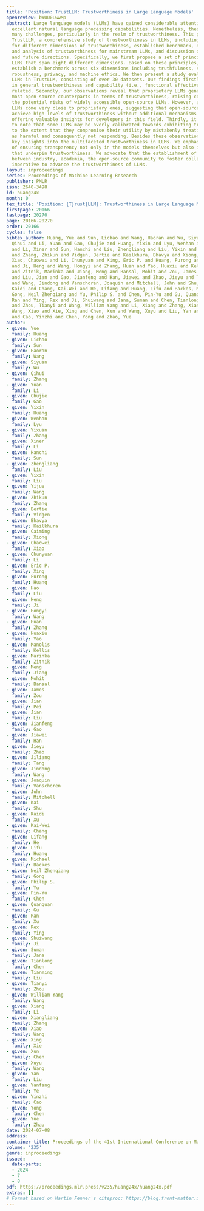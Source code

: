 ```yaml
---
title: 'Position: TrustLLM: Trustworthiness in Large Language Models'
openreview: bWUU0LwwMp
abstract: Large language models (LLMs) have gained considerable attention for their
  excellent natural language processing capabilities. Nonetheless, these LLMs present
  many challenges, particularly in the realm of trustworthiness. This paper introduces
  TrustLLM, a comprehensive study of trustworthiness in LLMs, including principles
  for different dimensions of trustworthiness, established benchmark, evaluation,
  and analysis of trustworthiness for mainstream LLMs, and discussion of open challenges
  and future directions. Specifically, we first propose a set of principles for trustworthy
  LLMs that span eight different dimensions. Based on these principles, we further
  establish a benchmark across six dimensions including truthfulness, safety, fairness,
  robustness, privacy, and machine ethics. We then present a study evaluating 16 mainstream
  LLMs in TrustLLM, consisting of over 30 datasets. Our findings firstly show that
  in general trustworthiness and capability (i.e., functional effectiveness) are positively
  related. Secondly, our observations reveal that proprietary LLMs generally outperform
  most open-source counterparts in terms of trustworthiness, raising concerns about
  the potential risks of widely accessible open-source LLMs. However, a few open-source
  LLMs come very close to proprietary ones, suggesting that open-source models can
  achieve high levels of trustworthiness without additional mechanisms like <em>moderator</em>,
  offering valuable insights for developers in this field. Thirdly, it is important
  to note that some LLMs may be overly calibrated towards exhibiting trustworthiness,
  to the extent that they compromise their utility by mistakenly treating benign prompts
  as harmful and consequently not responding. Besides these observations, we’ve uncovered
  key insights into the multifaceted trustworthiness in LLMs. We emphasize the importance
  of ensuring transparency not only in the models themselves but also in the technologies
  that underpin trustworthiness. We advocate that the establishment of an AI alliance
  between industry, academia, the open-source community to foster collaboration is
  imperative to advance the trustworthiness of LLMs.
layout: inproceedings
series: Proceedings of Machine Learning Research
publisher: PMLR
issn: 2640-3498
id: huang24x
month: 0
tex_title: 'Position: {T}rust{LLM}: Trustworthiness in Large Language Models'
firstpage: 20166
lastpage: 20270
page: 20166-20270
order: 20166
cycles: false
bibtex_author: Huang, Yue and Sun, Lichao and Wang, Haoran and Wu, Siyuan and Zhang,
  Qihui and Li, Yuan and Gao, Chujie and Huang, Yixin and Lyu, Wenhan and Zhang, Yixuan
  and Li, Xiner and Sun, Hanchi and Liu, Zhengliang and Liu, Yixin and Wang, Yijue
  and Zhang, Zhikun and Vidgen, Bertie and Kailkhura, Bhavya and Xiong, Caiming and
  Xiao, Chaowei and Li, Chunyuan and Xing, Eric P. and Huang, Furong and Liu, Hao
  and Ji, Heng and Wang, Hongyi and Zhang, Huan and Yao, Huaxiu and Kellis, Manolis
  and Zitnik, Marinka and Jiang, Meng and Bansal, Mohit and Zou, James and Pei, Jian
  and Liu, Jian and Gao, Jianfeng and Han, Jiawei and Zhao, Jieyu and Tang, Jiliang
  and Wang, Jindong and Vanschoren, Joaquin and Mitchell, John and Shu, Kai and Xu,
  Kaidi and Chang, Kai-Wei and He, Lifang and Huang, Lifu and Backes, Michael and
  Gong, Neil Zhenqiang and Yu, Philip S. and Chen, Pin-Yu and Gu, Quanquan and Xu,
  Ran and Ying, Rex and Ji, Shuiwang and Jana, Suman and Chen, Tianlong and Liu, Tianming
  and Zhou, Tianyi and Wang, William Yang and Li, Xiang and Zhang, Xiangliang and
  Wang, Xiao and Xie, Xing and Chen, Xun and Wang, Xuyu and Liu, Yan and Ye, Yanfang
  and Cao, Yinzhi and Chen, Yong and Zhao, Yue
author:
- given: Yue
  family: Huang
- given: Lichao
  family: Sun
- given: Haoran
  family: Wang
- given: Siyuan
  family: Wu
- given: Qihui
  family: Zhang
- given: Yuan
  family: Li
- given: Chujie
  family: Gao
- given: Yixin
  family: Huang
- given: Wenhan
  family: Lyu
- given: Yixuan
  family: Zhang
- given: Xiner
  family: Li
- given: Hanchi
  family: Sun
- given: Zhengliang
  family: Liu
- given: Yixin
  family: Liu
- given: Yijue
  family: Wang
- given: Zhikun
  family: Zhang
- given: Bertie
  family: Vidgen
- given: Bhavya
  family: Kailkhura
- given: Caiming
  family: Xiong
- given: Chaowei
  family: Xiao
- given: Chunyuan
  family: Li
- given: Eric P.
  family: Xing
- given: Furong
  family: Huang
- given: Hao
  family: Liu
- given: Heng
  family: Ji
- given: Hongyi
  family: Wang
- given: Huan
  family: Zhang
- given: Huaxiu
  family: Yao
- given: Manolis
  family: Kellis
- given: Marinka
  family: Zitnik
- given: Meng
  family: Jiang
- given: Mohit
  family: Bansal
- given: James
  family: Zou
- given: Jian
  family: Pei
- given: Jian
  family: Liu
- given: Jianfeng
  family: Gao
- given: Jiawei
  family: Han
- given: Jieyu
  family: Zhao
- given: Jiliang
  family: Tang
- given: Jindong
  family: Wang
- given: Joaquin
  family: Vanschoren
- given: John
  family: Mitchell
- given: Kai
  family: Shu
- given: Kaidi
  family: Xu
- given: Kai-Wei
  family: Chang
- given: Lifang
  family: He
- given: Lifu
  family: Huang
- given: Michael
  family: Backes
- given: Neil Zhenqiang
  family: Gong
- given: Philip S.
  family: Yu
- given: Pin-Yu
  family: Chen
- given: Quanquan
  family: Gu
- given: Ran
  family: Xu
- given: Rex
  family: Ying
- given: Shuiwang
  family: Ji
- given: Suman
  family: Jana
- given: Tianlong
  family: Chen
- given: Tianming
  family: Liu
- given: Tianyi
  family: Zhou
- given: William Yang
  family: Wang
- given: Xiang
  family: Li
- given: Xiangliang
  family: Zhang
- given: Xiao
  family: Wang
- given: Xing
  family: Xie
- given: Xun
  family: Chen
- given: Xuyu
  family: Wang
- given: Yan
  family: Liu
- given: Yanfang
  family: Ye
- given: Yinzhi
  family: Cao
- given: Yong
  family: Chen
- given: Yue
  family: Zhao
date: 2024-07-08
address:
container-title: Proceedings of the 41st International Conference on Machine Learning
volume: '235'
genre: inproceedings
issued:
  date-parts:
  - 2024
  - 7
  - 8
pdf: https://proceedings.mlr.press/v235/huang24x/huang24x.pdf
extras: []
# Format based on Martin Fenner's citeproc: https://blog.front-matter.io/posts/citeproc-yaml-for-bibliographies/
---
```

